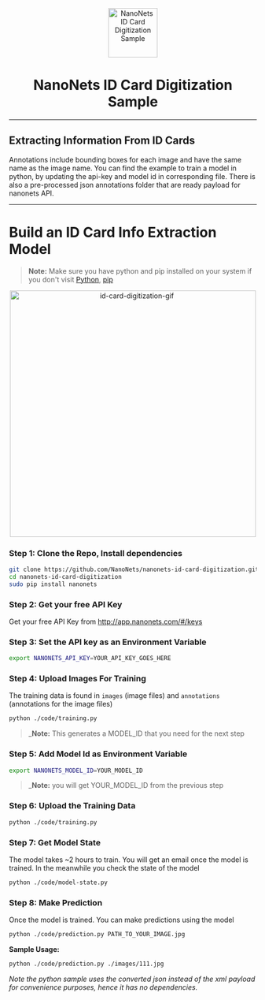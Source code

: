 <div align="center">
  <a href="https://nanonets.com/">
    <img src="https://nanonets.com/logo.png" alt="NanoNets ID Card Digitization Sample" width="100"/>
    </a>
</div>

<h1 align="center">NanoNets ID Card Digitization Sample</h1>

** **

## Extracting Information From ID Cards


Annotations include bounding boxes for each image and have the same name as the image name. You can find the example to train a model in python, by updating the api-key and model id in corresponding file. There is also a pre-processed json annotations folder that are ready payload for nanonets API.


** **

# Build an ID Card Info Extraction Model

>**Note:** Make sure you have python and pip installed on your system if you don't visit
[Python](https://www.python.org/downloads/release/python-2714/), 
[pip](https://pip.pypa.io/en/stable/installing/)

<div align="center">
    <img src="https://github.com/NanoNets/nanonets-id-card-digitization/blob/master/demo/hil-id-card-gif.gif" alt="id-card-digitization-gif" width = "500"/>
</div>

### Step 1: Clone the Repo, Install dependencies
```bash
git clone https://github.com/NanoNets/nanonets-id-card-digitization.git
cd nanonets-id-card-digitization
sudo pip install nanonets
```

### Step 2: Get your free API Key
Get your free API Key from http://app.nanonets.com/#/keys

### Step 3: Set the API key as an Environment Variable
```bash
export NANONETS_API_KEY=YOUR_API_KEY_GOES_HERE
```

### Step 4: Upload Images For Training
The training data is found in ```images``` (image files) and ```annotations``` (annotations for the image files)
```bash
python ./code/training.py
```
 >_**Note:** This generates a MODEL_ID that you need for the next step

### Step 5: Add Model Id as Environment Variable
```bash
export NANONETS_MODEL_ID=YOUR_MODEL_ID
```
 >_**Note:** you will get YOUR_MODEL_ID from the previous step

### Step 6: Upload the Training Data
```bash
python ./code/training.py
```

### Step 7: Get Model State
The model takes ~2 hours to train. You will get an email once the model is trained. In the meanwhile you check the state of the model
```bash
python ./code/model-state.py
```

### Step 8: Make Prediction
Once the model is trained. You can make predictions using the model
```bash
python ./code/prediction.py PATH_TO_YOUR_IMAGE.jpg
```

**Sample Usage:**
```bash
python ./code/prediction.py ./images/111.jpg
```


*Note the python sample uses the converted json instead of the xml payload for convenience purposes, hence it has no dependencies.*
